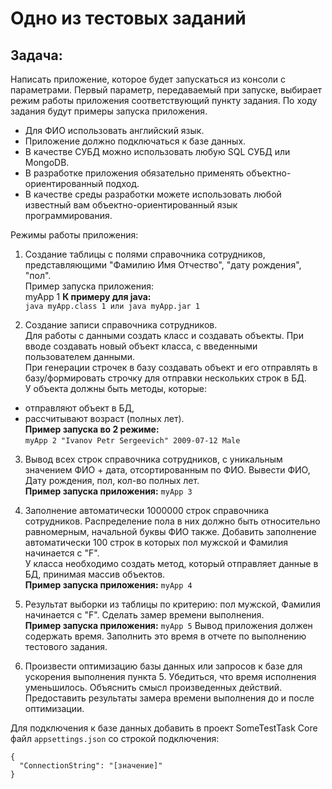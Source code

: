# Одно из тестовых заданий
## Задача:
Написать приложение, которое будет запускаться из консоли с параметрами. Первый параметр, передаваемый при запуске, выбирает режим работы приложения соответствующий пункту задания. По ходу задания будут примеры запуска приложения.  
- Для ФИО использовать английский язык.
- Приложение должно подключаться к базе данных.  
- В качестве СУБД можно использовать любую SQL СУБД или MongoDB.  
- В разработке приложения обязательно применять объектно-ориентированный подход.  
- В качестве среды разработки можете использовать любой известный вам объектно-ориентированный язык программирования.

Режимы работы приложения:  
1. Создание таблицы с полями справочника сотрудников, представляющими "Фамилию Имя Отчество", "дату рождения", "пол".  
Пример запуска приложения:  
myApp 1
**К примеру для java:**  
`java myApp.class 1 или java myApp.jar 1`
  
2. Создание записи справочника сотрудников.  
Для работы с данными создать класс и создавать объекты. При вводе создавать новый объект класса, с введенными пользователем данными.  
При генерации строчек в базу создавать объект и его отправлять в базу/формировать строчку для отправки нескольких строк в БД.  
У объекта должны быть методы, которые:  
  - отправляют объект в БД,  
  - рассчитывают возраст (полных лет).  
**Пример запуска во 2 режиме:**  
`myApp 2 "Ivanov Petr Sergeevich" 2009-07-12 Male`  
  
3. Вывод всех строк справочника сотрудников, с уникальным значением ФИО + дата, отсортированным по ФИО. Вывести ФИО, Дату рождения, пол, кол-во полных лет.  
**Пример запуска приложения:**
`myApp 3`
  
4. Заполнение автоматически 1000000 строк справочника сотрудников. Распределение пола в них должно быть относительно равномерным, начальной буквы ФИО также. Добавить заполнение автоматически 100 строк в которых пол мужской и Фамилия начинается с "F".  
У класса необходимо создать метод, который отправляет данные в БД, принимая массив объектов.  
**Пример запуска приложения:**
`myApp 4`
  
5. Результат выборки из таблицы по критерию: пол мужской, Фамилия начинается с "F". Сделать замер времени выполнения.  
**Пример запуска приложения:**
`myApp 5`
Вывод приложения должен содержать время. Заполнить это время в отчете по выполнению тестового задания.  
  
6. Произвести оптимизацию базы данных или запросов к базе для ускорения выполнения пункта 5. Убедиться, что время исполнения уменьшилось. Объяснить смысл произведенных действий. Предоставить результаты замера времени выполнения до и после оптимизации.

Для подключения к базе данных добавить в проект SomeTestTask Core файл `appsettings.json` со строкой подключения:
```
{
  "ConnectionString": "[значение]"
}
```
